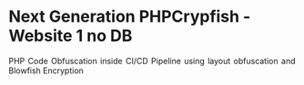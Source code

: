 # Next Generation PHPCrypfish - Website 1 no DB

<p style="text-align: justify;">PHP Code Obfuscation inside CI/CD Pipeline using layout obfuscation and Blowfish Encryption</p>
